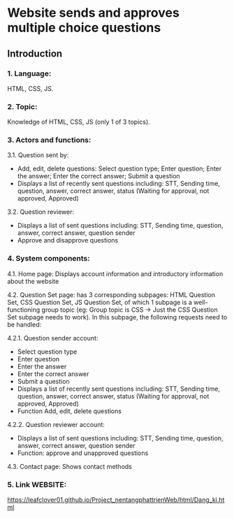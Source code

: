 # Website sends and approves multiple choice questions

## Introduction
### 1. Language: 
HTML, CSS, JS.
### 2. Topic: 
Knowledge of HTML, CSS, JS (only 1 of 3 topics).
### 3. Actors and functions:
   
3.1. Question sent by:

+ Add, edit, delete questions: Select question type; Enter question; Enter the answer; Enter the correct answer; Submit a question
+ Displays a list of recently sent questions including: STT, Sending time, question, answer, correct answer, status (Waiting for approval, not approved, Approved)
  
3.2. Question reviewer:
+ Displays a list of sent questions including: STT, Sending time, question, answer, correct answer, question sender
+ Approve and disapprove questions
### 4. System components:
  
4.1. Home page: Displays account information and introductory information about the website

4.2. Question Set page: has 3 corresponding subpages: HTML Question Set, CSS Question Set, JS Question Set, of which 1 subpage is a well-functioning group topic (eg: Group topic is CSS → Just the CSS Question Set subpage needs to work). In this subpage, the following requests need to be handled:

4.2.1. Question sender account:
+ Select question type
+ Enter question
+ Enter the answer
+ Enter the correct answer
+ Submit a question
+ Displays a list of recently sent questions including: STT, Sending time, question, answer, correct answer, status (Waiting for approval, not approved, Approved)
+ Function Add, edit, delete questions
  
4.2.2. Question reviewer account:
+ Displays a list of sent questions including: STT, Sending time, question, answer, correct answer, question sender
+ Function: approve and unapproved questions
  
4.3. Contact page: Shows contact methods
### 5. Link WEBSITE: 
https://leafclover01.github.io/Project_nentangphattrienWeb/html/Dang_ki.html
